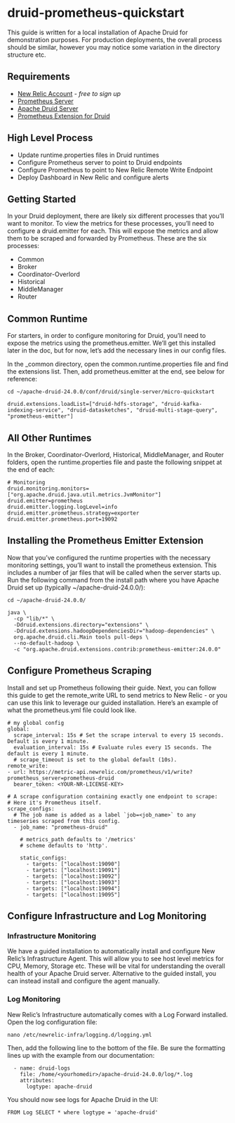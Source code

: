# druid-prometheus-quickstart

This guide is written for a local installation of Apache Druid for demonstration purposes. For production deployments, the overall process should be similar, however you may notice some variation in the directory structure etc. 

## Requirements
* [New Relic Account](https://newrelic.com/signup/) - *free to sign up*
* [Prometheus Server](https://prometheus.io/docs/prometheus/latest/getting_started/)
* [Apache Druid Server](https://druid.apache.org/docs/latest/tutorials/index.html)
* [Prometheus Extension for Druid](https://druid.apache.org/docs/latest/development/extensions.html#loading-extensions)


## High Level Process
* Update runtime.properties files in Druid runtimes
* Configure Prometheus server to point to Druid endpoints
* Configure Prometheus to point to New Relic Remote Write Endpoint
* Deploy Dashboard in New Relic and configure alerts


## Getting Started
In your Druid deployment, there are likely six different processes that you’ll want to monitor. To view the metrics for these processes, you’ll need to configure a druid.emitter for each. This will expose the metrics and allow them to be scraped and forwarded by Prometheus. These are the six processes:

* Common
* Broker
* Coordinator-Overlord
* Historical
* MiddleManager
* Router


## Common Runtime
For starters, in order to configure monitoring for Druid, you’ll need to expose the metrics using the prometheus.emitter. We’ll get this installed later in the doc, but for now, let’s add the necessary lines in our config files. 

In the _common directory, open the common.runtime.properties file and find the extensions list. Then, add prometheus.emitter at the end, see below for reference:
```
cd ~/apache-druid-24.0.0/conf/druid/single-server/micro-quickstart
```
```
druid.extensions.loadList=["druid-hdfs-storage", "druid-kafka-indexing-service", "druid-datasketches", "druid-multi-stage-query", "prometheus-emitter"]
```


## All Other Runtimes
In the Broker, Coordinator-Overlord, Historical, MiddleManager, and Router folders, open the runtime.properties file and paste the following snippet at the end of each:
```
# Monitoring
druid.monitoring.monitors=["org.apache.druid.java.util.metrics.JvmMonitor"]
druid.emitter=prometheus
druid.emitter.logging.logLevel=info
druid.emitter.prometheus.strategy=exporter
druid.emitter.prometheus.port=19092
```


## Installing the Prometheus Emitter Extension
Now that you’ve configured the runtime properties with the necessary monitoring settings, you’ll want to install the prometheus extension. This includes a number of jar files that will be called when the server starts up. Run the following command from the install path where you have Apache Druid set up (typically ~/apache-druid-24.0.0/):
```
cd ~/apache-druid-24.0.0/
```
```
java \
  -cp "lib/*" \
  -Ddruid.extensions.directory="extensions" \
  -Ddruid.extensions.hadoopDependenciesDir="hadoop-dependencies" \
  org.apache.druid.cli.Main tools pull-deps \
  --no-default-hadoop \
  -c "org.apache.druid.extensions.contrib:prometheus-emitter:24.0.0"
```


## Configure Prometheus Scraping
Install and set up Prometheus following their guide.  Next, you can follow this guide to get the remote_write URL to send metrics to New Relic - or you can use this link to leverage our guided installation. Here’s an example of what the prometheus.yml file could look like. 
```
# my global config
global:
  scrape_interval: 15s # Set the scrape interval to every 15 seconds. Default is every 1 minute.
  evaluation_interval: 15s # Evaluate rules every 15 seconds. The default is every 1 minute.
  # scrape_timeout is set to the global default (10s).
remote_write:
- url: https://metric-api.newrelic.com/prometheus/v1/write?prometheus_server=prometheus-druid
  bearer_token: <YOUR-NR-LICENSE-KEY>

# A scrape configuration containing exactly one endpoint to scrape:
# Here it's Prometheus itself.
scrape_configs:
  # The job name is added as a label `job=<job_name>` to any timeseries scraped from this config.
  - job_name: "prometheus-druid"

    # metrics_path defaults to '/metrics'
    # scheme defaults to 'http'.

    static_configs:
      - targets: ["localhost:19090"]
      - targets: ["localhost:19091"]
      - targets: ["localhost:19092"]
      - targets: ["localhost:19093"]
      - targets: ["localhost:19094"]
      - targets: ["localhost:19095"]
```

## Configure Infrastructure and Log Monitoring

### Infrastructure Monitoring
We have a guided installation to automatically install and configure New Relic’s Infrastructure Agent. This will allow you to see host level metrics for CPU, Memory, Storage etc. These will be vital for understanding the overall health of your Apache Druid server. Alternative to the guided install, you can instead install and configure the agent manually. 

### Log Monitoring
New Relic’s Infrastructure automatically comes with a Log Forward installed. Open the log configuration file:
```
nano /etc/newrelic-infra/logging.d/logging.yml
```

Then, add the following line to the bottom of the file. Be sure the formatting lines up with the example from our documentation:
```
  - name: druid-logs
    file: /home/<yourhomedir>/apache-druid-24.0.0/log/*.log
    attributes:
      logtype: apache-druid
```


You should now see logs for Apache Druid in the UI:
```
FROM Log SELECT * where logtype = 'apache-druid'
```

